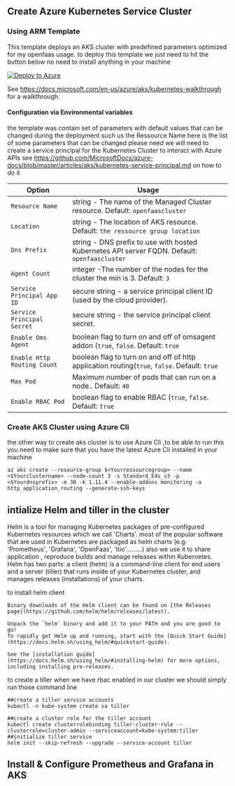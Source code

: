 ## Create Azure Kubernetes Service Cluster
### Using ARM Template

This template deploys an AKS cluster with predefined parameters optimized for my openfaas usage.
to deploy this template we just need to hit the button below no need to install anything in your machine 

[![Deploy to Azure](https://azuredeploy.net/deploybutton.svg)](https://portal.azure.com/#create/Microsoft.Template/uri/https:%2F%2Fraw.githubusercontent.com%2FAmardaya%2Faks-arm-deployement%2Fmaster%2Fazuredeploy.json)


See https://docs.microsoft.com/en-us/azure/aks/kubernetes-walkthrough  for a walkthrough.


#### Configuration via Environmental variables
the template was contain  set of parameters with default values that can be changed during the deployment such us the Ressource Name here is the list of some parameters that can be changed please need we will need to create a service principal for the Kubernetes Cluster to interact with Azure APIs see https://github.com/MicrosoftDocs/azure-docs/blob/master/articles/aks/kubernetes-service-principal.md on how to do it 

| Option                 | Usage                                                                                           |
|------------------------|-------------------------------------------------------------------------------------------------|
| `Resource Name`            | string - The name of the Managed Cluster resource. Default: `openfaascluster`             |
| `Location`        | string - The location of AKS resource. Default: `the ressource group location`          |
| `Dns Prefix`         | string - DNS prefix to use with hosted Kubernetes API server FQDN. Default: `openfaascluster`        |
| `Agent Count`    | integer -The number of the nodes for the cluster the min is 3. Default: `3` |
| `Service Principal App ID`    | secure string - a service principal client ID (used by the cloud provider). |
| `Service Principal Secret`    | secure string - the service principal client secret.  |
| `Enable Oms Agent`    | boolean flag to turn on and off of omsagent addon (`true`, `false`.  Default: `true`|
| `Enable Http Routing Count`    | boolean flag to turn on and off of http application routing(`true`, `false`.  Default: `true` |
| `Max Pod`    | Maximum number of pods that can run on a node..  Default: `40` |
| `Enable RBAC Pod`    | boolean flag to enable RBAC (`true`, `false`.  Default: `true` |


### Create AKS Cluster using Azure Cli
the other way to create aks cluster is to use Azure Cli ,to be able to run this you need to make sure that you have the latest Azure Cli installed in your machine 

```azurecli
az aks create --resource-group $<Yourressourcegroup> --name <$Yourclustername> --node-count 3 -s Standard_E4s_v3 -p <$Yourdnsprefix> -m 30 -k 1.11.4 --enable-addons monitoring -a http_application_routing --generate-ssh-keys 
```
## intialize Helm and tiller in the cluster
Helm is a tool for managing Kubernetes packages of
pre-configured Kubernetes resources which we call 'Charts'. most of the popular software that are used in Kubernetes are packaged as helm charts (e.g: 'Prometheus', 'Grafana', 'OpenFaas', 'Itio'.........) also we use it to share application , reproduce builds and manage releases within Kubernetes.
Helm has two parts: a client (helm) is a command-line client for end users and a server (tiller) that runs inside of your Kubernetes cluster, and manages releases (installations) of your charts.

to install helm client 

```
Binary downloads of the Helm client can be found on [the Releases page](https://github.com/helm/helm/releases/latest).

Unpack the `helm` binary and add it to your PATH and you are good to go!
To rapidly get Helm up and running, start with the [Quick Start Guide](https://docs.helm.sh/using_helm/#quickstart-guide).

See the [installation guide](https://docs.helm.sh/using_helm/#installing-helm) for more options,
including installing pre-releases.
```
to create a tiller when we have rbac enabled in our cluster  we should simply run those command line

```
##create a tiller service accounts
kubectl -n kube-system create sa tiller

##create a cluster role for the tiller account 
kubectl create clusterrolebinding tiller-cluster-rule --clusterrole=cluster-admin --serviceaccount=kube-system:tiller 
##initialize tiller service 
helm init --skip-refresh --upgrade --service-account tiller

```

## Install & Configure Prometheus and Grafana in AKS